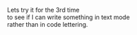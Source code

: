 Lets try it for the 3rd time  
to see if I can write something in text mode  
rather than in code lettering.

